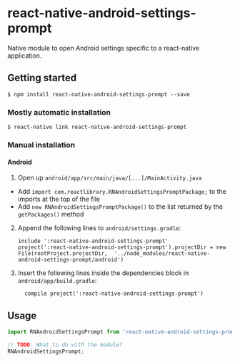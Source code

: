 
# react-native-android-settings-prompt

Native module to open Android settings specific to a react-native application.

## Getting started

`$ npm install react-native-android-settings-prompt --save`

### Mostly automatic installation

`$ react-native link react-native-android-settings-prompt`

### Manual installation


#### Android

1. Open up `android/app/src/main/java/[...]/MainActivity.java`
  - Add `import com.reactlibrary.RNAndroidSettingsPromptPackage;` to the imports at the top of the file
  - Add `new RNAndroidSettingsPromptPackage()` to the list returned by the `getPackages()` method
2. Append the following lines to `android/settings.gradle`:
  	```
  	include ':react-native-android-settings-prompt'
  	project(':react-native-android-settings-prompt').projectDir = new File(rootProject.projectDir, 	'../node_modules/react-native-android-settings-prompt/android')
  	```
3. Insert the following lines inside the dependencies block in `android/app/build.gradle`:
  	```
      compile project(':react-native-android-settings-prompt')
  	```

## Usage
```javascript
import RNAndroidSettingsPrompt from 'react-native-android-settings-prompt';

// TODO: What to do with the module?
RNAndroidSettingsPrompt;
```
